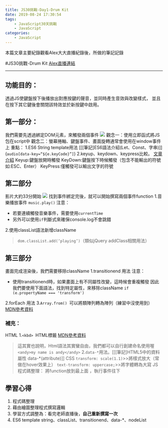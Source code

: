 ```yaml
---
title: JS30挑戰-Day1-Drum Kit
date: 2019-08-24 17:30:54
tags: 
    - JavaScript30天挑戰 
    - JavaScript 
categories:
    - JavaScript
---
```


本篇文章主要紀錄觀看Alex大大直播紀錄後，所做的筆記記錄

<!-- more -->
#JS30挑戰-Drum Kit
[Alex直播連結](https://www.youtube.com/watch?v=f2ttaeDHzwE&list=PLEfh-m_KG4dYbxVoYDyT_fmXZHnuKg2Fq&index=1)
- - - -
## 功能目的：
透過JS使鍵盤按下後播放出對應按鍵的聲音，並同時產生音效與改變樣式，
並且在按下其它鍵後會關閉該特效並於新按鍵中啟用。

## 第一部分：
我們需要先透過綁定DOM元素，來觸發兩個事件
![](https://i.imgur.com/hOrgeY3.png)
觀念一：使用立即函式將JS包在script中
觀念二：螢幕捲軸、鍵盤事件、畫面旋轉通常會使用在window事件上
重點：
1.ES6 String template用法 [[[筆記]ES6語法介紹(Let、Const、字串)]]
(`audio[data-key=“${e.keyCode}”]`)
2.keyup、keydown、keypress比較。  [文章介紹](https://medium.com/@yitailin/%E6%AF%94%E8%BC%83-keydown-keypress-keyup-%E7%9A%84%E5%B7%AE%E7%95%B0-4e873ba17e81)
Keyup:鍵盤放開時觸發
KeyDown:鍵盤按下時候觸發（包含不能輸出的符號如:ESC、Enter）
KeyPress:僅觸發可以輸出文字的符號

## 第二部分
影片大約33分開始
![](https://i.imgur.com/sMWp0zT.png)
找到事件綁定完後，就可以開始撰寫兩個事件function
1.音樂播放事件 `music.play()`
注意：
* 若要連續觸發音樂事件，需要使用`currentTime`
* 另外可以使用`if`判斷式來確保console.log不會跳錯

2.使用classList語法新增className 
>`dom.classList.add(‘playing’)`（類似jQuery addClass相關用法）

## 第三部分
畫面完成渲染後，我們需要移除className
1.transitionend 用法
注意：
* 使用transitionend時，如果畫面上有不同屬性改變，這時候會重複觸發
因此我們要使用下面語法，找到特定屬性，來移除className
`if (e.propertyName === 'transform')`

2.forEach 用法
3.`Array.from() `可以將類陣列轉為陣列（練習中沒使用到）
[MDN參考資料](https://developer.mozilla.org/zh-TW/docs/Web/JavaScript/Reference/Global_Objects/Array/from)

### 補充：
HTML
1.`<kbd> `HTML標籤  [MDN參考資料](https://developer.mozilla.org/zh-CN/docs/Web/HTML/Element/kbd)
>這其實也說明，Html語法其實蠻自由，我們都可以自行創建命名使用喔
`<andy>my name is andy</andy>`
2.`data-*`用法。[[[筆記]HTML5中的資料屬性  data-*(attribute)]]
CSS
`transform: scale(1.1)`>>將樣式放大（常做在hover效果上）
`text-transform: uppercase;`>>將字體轉為大寫
JS
程式碼整理：
將function放到最上面 ，執行事件往下

## 學習心得
1. 程式碼整理
2. 藉由繪圖整理程式撰寫邏輯
3. 學習方式調整為：看完老師直播後，**自己重新撰寫一次**
4. ES6 template string、classList、transitionend、data-*、nodeList







